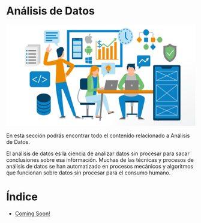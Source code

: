 # Análisis de Datos

![Análisis de Datos](../../images/../../images/section_analisisDeDatos_logo.png)

En esta sección podrás encontrar todo el contenido relacionado a Análisis de Datos.

El análisis de datos es la ciencia de analizar datos sin procesar para sacar conclusiones sobre esa información. Muchas de las técnicas y procesos de análisis de datos se han automatizado en procesos mecánicos y algoritmos que funcionan sobre datos sin procesar para el consumo humano.

# Índice

- [Coming Soon!]()